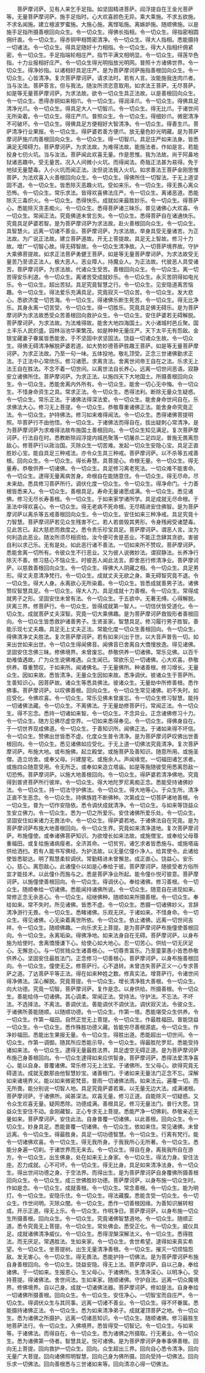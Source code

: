 <!-- { "loadSidebar": true } -->
　　菩萨摩诃萨。见有人来乞手足指。如坚固精进菩萨。阎浮提自在王金光菩萨等。无量菩萨摩诃萨。施手足指时。心大欢喜颜色无异。乘大乘施。不求五欲施。不求名闻施。建立檀波罗蜜施。大施心施。离悭垢施。离嫉妒施。随顺佛施。以是施手足指所摄善根回向众生。令一切众生。得佛长指相。令一切众生。得指密相圆佣纤直。令一切众生。得赤铜甲相筒密清净。令一切众生。得大人指相。悉能摄持一切诸法。令一切众生。得具足随好十力相指。令一切众生。得大人指相纤佣紧密。令一切众生。手足指端轮相庄严。指节平满文相明显。令一切众生。得莲华色指。十力业报相好庄严。令一切众生得光明指放光明网。普照十方诸佛世界。令一切众生。得净妙指。以诸相好具足庄严。是为菩萨摩诃萨施指善根回向众生。令一切众生。心皆清净。复次菩萨摩诃萨。请求法时。若有人言。汝能施我连肉爪者。当与汝法。菩萨答言。但与我法。随汝所须恣意取用。如求法王菩萨。无尽菩萨。如是等无量菩萨摩诃萨。为求法故。欲令一切众生具正法故。以是善根回向众生。令一切众生。悉得赤铜如来相爪。令一切众生。得润泽爪。令一切众生。得佛具足清净光爪。令一切众生。得具足大人一切智爪。令一切众生。得无比爪。于诸世间无所染着。令一切众生。得庄严爪。普照众生。令一切众生。得细妙爪。微密清净不可破坏。令一切众生。得佛具足方便相好大智清净。令一切众生。得善生爪。菩萨清净行业果报。令一切众生。得萨婆若善方便爪。放无量色妙光明藏。是为菩萨摩诃萨施爪肉善根回向众生。令一切众生。得一切智爪。具足庄严如来法身。皆悉满足无障碍力。菩萨摩诃萨。为求法故。为难得法故。能施法者。作如是言。若能投身七仞火坑。当与汝法。菩萨闻此欢喜无量。作是思惟。我为法故。尚于阿鼻地狱诸恶趣中。受无量苦。况入人间微小火坑。而得闻法。奇哉正法甚为易得。免于地狱无量楚毒。入小火坑而闻正法。汝但说法我入火坑。如求善法王菩萨金刚思惟菩萨。为法欢喜入火善根回向众生。令一切众生。得佛所住一切智法。于无上道坚固不退。令一切众生。皆悉除灭恶趣火坑。受如来乐。令一切众生。得无畏心离众恐怖。令一切众生。常乐求法。皆得欢喜佛法庄严。令一切众生。离诸恶道。悉能除灭三毒炽火。令一切众生。悉得快乐。成就如来最胜妙乐。令一切众生。得菩萨心。悉能除灭贪恚痴火。令一切众生。悉得菩萨诸三昧乐。普见诸佛心大欢喜。令一切众生。常闻正法。究竟佛道未曾忘失。令一切众生。悉得菩萨自在诸通快乐。究竟具足萨婆若智。是为菩萨摩诃萨为求法故。赴火善根回向众生。令一切众生。具智慧火。远离一切诸不善业。菩萨摩诃萨。为求法故。举身具受无量诸苦。为正法故。为广说正法故。建立菩萨道故。开无上菩提故。具足无上智故。修习十力故。增广一切智心故。得无碍智故。令一切众生清净故。入一切菩萨境界故。守护大乘佛菩提故。如求正法菩萨勇健王菩萨。如是等无量菩萨摩诃萨。为求法故受无量苦乃至谤正法人。极大恶人。恶业障人。持魔业人。为正法故。代彼恶人具受诸苦。菩萨摩诃萨。为求法故。代诸众生受苦。善根回向众生。令一切众生。离一切苦得安乐利道。令一切众生。离诸苦受成就妙乐。令一切众生。永灭苦阴得如电光乐。令一切众生。超出苦狱。具足究竟智慧之行。令一切众生。见安隐道离苦恼趣。令一切众生。得法爱乐充满具足。究竟寂灭一切众苦。令一切众生。发大悲心。悉欲济度一切苦海。令一切众生。得诸佛乐断生死苦。令一切众生。得无比净乐。其身永离一切苦受。令一切众生。得一切胜乐。究竟具足佛无碍乐。是为菩萨摩诃萨为求法故悉受众苦善根回向救护众生。令一切众生。安住萨婆若无碍解脱。菩萨摩诃萨。为求法故。为法难得故。能舍大地四海国土。大小诸城村邑丘聚。国土丰乐人民炽盛。园林浴池华果繁茂。如是种种无量庄严。天下太平无有怨敌。金银宝藏妻子眷属皆悉能舍。于不坚固中求坚固法。饶益一切诸众生故。令一切众生。得佛无碍清净解脱萨婆若道。如大势妙德菩萨胜趣王菩萨。如是等无量菩萨摩诃萨。为求正法故。乃至一句一味。五体投地。敬礼顶受。正念三世诸佛勤求正法。于正法中心常欣乐。修习诸愿。求离贪法。舍离世间帝王自在之法。乐求无上法王自在胜法。不念不着一切世间。以离世法自长养心。远离一切世间恶语。寂静安立诸佛所住。菩萨摩诃萨。为求正法。以施四天下大地国土。所摄善根回向众生。令一切众生。悉能舍离内外所有。令一切众生。能舍一切心无中悔。令一切众生。不惜身命资生之具。常求正法。令一切众生。悉得法利。断除无量众生疑惑。令一切众生。常乐正法。于诸佛法得深法爱。令一切众生。能舍身命世间自在。乐求佛法大心。修习无上菩提。令一切众生。恭敬尊重诸佛正法。能舍身命究竟正法。令一切众生。护持佛法。修习如来难得闻法。令一切众生。悉得诸佛菩提明照。毕菩萨行不由他悟。令一切众生。于诸佛法而得自在。拔出疑刺心常清净。是为菩萨摩诃萨为求难得法故布施国土善根回向。令一切众生知见满足。复次菩萨摩诃萨。行法自在时。悉教断除阎浮提内城邑聚落一切屠杀二足四足。普施无畏离怨敌心。修菩萨行以政治国。灭除众生一切苦难。发起一切众生安隐心宝。具足正直胜妙心宝。能自具足三种戒法。亦令众生具三种戒。菩萨摩诃萨。以不杀等五戒善根。回向众生。令一切众生。得长寿慧。具菩提心。命根无量。令一切众生。得无量寿。恭敬供养一切诸佛。令一切众生。具足修习离老死法。一切众难不能害命。令一切众生。逮得无量离病苦身。命根自在能随意住。令一切众生。得无尽命。尽未来劫。悉具修习菩萨所行。调伏化度一切众生。令一切众生。得净命门。十力善根皆悉来入。令一切众生。善根具足。寿命无量诸愿成满。令一切众生。悉见诸佛。修习无尽长寿善根。令一切众生。于如来家学诸所学。具足成就无尽命根。于圣法中得欢喜心。令一切众生。得无老病不死命根。无尽精进安住佛智。是为菩萨摩诃萨以离杀等五戒善根回向众生。令一切众生。安住如来三种净戒。具足究竟十力智慧。菩萨摩诃萨若见众生残害不仁。若人若兽毁其男形。令身残阙受诸楚毒。见此苦已。起大慈悲而救度之。悉令贵乐珍宝具足。菩萨摩诃萨。谓恶人言。汝为何利造此恶业。随汝所须尽相资给。汝今便可舍是恶业。不能正念肆其贪欲。害彼自利以求己乐。无有是处。如此恶行诸不善法。一切如来所不赞叹。菩萨摩诃萨。悉能舍离一切所有。令彼众生不行恶业。又为彼人说微妙法。谓寂静法。长养净行除灭不善。修习慈心不恼众生。时彼恶人闻此法言。即舍恶行修清净业。菩萨摩诃萨。以慈救善根回向众生。令一切众生。得佛大人阴藏之相。令一切众生。具足男形。得丈夫意清净梵行。令一切众生。成就丈夫无欲之身。乘无碍智究竟不退。令一切众生。得大人身。永离欲心无所染着。令一切众生。皆悉成就善男子法。诸佛赞叹智慧具足。令一切众生。得大人力。具足成就十力善根。令一切众生。常得成就男子之形。坚固安住未曾有法。令一切众生。于五欲中。无著无缚。心得解脱。厌离三界。修菩萨行。令一切众生。皆得成就第一智人。一切信伏皆受道化。令一切众生。成就菩萨丈夫深智。究竟一切大乘佛趣。是为菩萨摩诃萨救毁形者善根回向。令一切众生皆悉救护诸善男子。生贤圣家。智慧具足。修习履行男子胜智。善能示现七丈夫趣。具足无上丈夫正法。常能化度一切众生善根回向。令一切众生。得佛清净丈夫胜法。复次菩萨摩诃萨。若有如来兴出于世。以大音声普告一切。如来出世如来出世。令一切众生得闻佛音。闻佛音已舍离自大憍慢放逸。得见诸佛。坚固安住念佛三昧。修佛境界。未曾废忘。恭敬供养一切诸佛。常乐见佛。以百千劫难值遇故。广为众生说佛难遇。众生闻已。常欲乐见一切诸佛。心大欢喜。恭敬供养。尊重赞叹。于如来所。闻诸佛名。于无量佛所。种诸善根。修习增长。无量众生。因如来故。悉皆清净。无量众生因如来故。悉净调伏。彼诸众生于菩萨所。生善知识心。因菩萨故。诸众生等悉具佛法。彼诸众生。无量劫中所修善根。悉作佛事。菩萨摩诃萨。以叹佛善根。回向众生。令一切众生常见诸佛。初不失时。如应受化。令佛欢喜。令一切众生。常乐见佛未曾废忘。令一切众生修习智慧。能持一切诸佛法藏。令一切众生。不离佛法。于无量劫修菩萨行。常闻正法。令一切众生。得不忘念。悉持一切诸如来智。令一切众生。不念异业。正念诸佛修习十力。令一切众生。随方见佛尽虚空界。一切如来悉得奉见。令一切众生。得佛身自在。于一切世界现成佛道。令一切众生。于善知识所。闻佛正法。于诸如来得不坏信。令一切众生。赞佛出世皆悉不虚。化度众生普令清净。是为菩萨摩诃萨叹佛出世善根回向。令一切众生。悉见诸佛如应受化。于无上道一切佛法究竟清净。复次菩萨摩诃萨。布施大地。或布施佛。起立殿堂。或施菩萨及善知识。随意所用。或施圣僧。造立坊舍。或奉父母。兴建屋宅。或施余人。声闻缘觉。一切福田诸乞求者。或施四众随意受用。令无所乏。或奉如来造立塔庙。如是等施随彼受用悉离怨敌一切恐怖。菩萨摩诃萨。以施大地善根回向。令一切众生。得萨婆若清净佛地。究竟得到普贤菩萨所行彼岸。令一切众生。得大地陀罗尼离痴正念。悉能受持诸佛妙法。令一切众生。持一切法守护佛法。令一切众生。得大地等心。于众生所。清净正直不生恶念。令一切众生。持佛族姓不断佛种。次第成立一切菩萨诸地善根。令一切众生。普为一切作安隐依。悉令调伏成就清净。令一切众生。与如来等饶益众生安立佛力。令一切众生。悉为一切之所爱乐。安住诸佛所爱乐处。令一切众生。坚固安住如来诸力无畏法中。令一切众生。得萨婆若地。于诸佛法自在究竟。是为菩萨摩诃萨布施大地善根回向。令一切众生界。究竟如来清净道地。复次菩萨摩诃萨。布施僮使。或奉诸佛菩萨知识。为欲增长如来法故。或施僧宝。或奉给父母尊重福田。或复给施诸病瘦者。全济其命。一切贫穷。诸乞求者皆悉施与。或施塔庙供给洒扫。若有人能书写佛经。为护法故。以无量亿僮仆净人。给其使令。此诸给使皆悉聪达。明了黠慧柔软调伏。常勤精进未曾懈怠。成正直心。饶益心。安乐心。慈心。离怨敌心。此诸僮仆以如是心奉给于彼。菩萨摩诃萨。随彼受者方俗所宜才能技术。以此僮仆而施与之。悉是菩萨净业所起。能令僮仆悦可彼意。菩萨摩诃萨。以施僮使善根回向。令一切众生。得调伏心。奉给诸佛。修习善根。令一切众生。随顺奉给一切诸佛。悉能闻持诸佛所说。令一切众生。随意自在进现如来。常修正念无余恶心。令一切众生。绍继佛种。随顺如来所摄善根。令一切众生。奉给如来。常不失时。所见诸佛。皆悉不虚。令一切众生。悉摄一切诸佛妙义。言辞清净游行无畏。令一切众生。悉睹诸佛。乐观无厌。于诸如来。不惜身命。令一切众生。得见诸佛。心无染着离世所依。令一切众生。依止诸佛。远离一切世间吉祥。令一切众生。随顺佛趣。一向乐求无上菩提。是为菩萨摩诃萨布施僮使善根回向。令一切众生。永离垢染。得佛净地。如来法身自在无碍。菩萨摩诃萨。以身布施为给使时。舍离憍慢谦下心。给使心如大地心。忍一切苦心。供给一切无厌足心。无懈怠心。与一切贫贱众生诸善根心。一切尊贵富乐。乃至童蒙愚小皆悉恭敬供养心。坚固安住最胜法门。正念修习一切善根心。菩萨摩诃萨。以身布施善根回向。令一切众生。僮使无乏。修菩萨行。心不退转。未曾违失菩萨正义一心专求菩萨之道。了达菩萨平等正法。得在如来种姓之数。修真实法。增菩萨行。令诸世间得净佛法。深心解脱。究竟菩提。令一切众生。增长清净胜大善根。令一切众生。向大功德。究竟一切智。菩萨摩诃萨。复作是念。以身供给。所摄善根。令一切众生。善能给侍一切诸佛。其心调柔。常闻正法。受持法。守护法。不忘法。不坏法。不选择法。不离法。善调伏法。善能调伏不调伏法。调伏寂灭法。令彼众生。于诸佛所善能随顺。以随顺功德。令一切众生。作第一塔。悉能堪受众生供养。令一切众生。作第一福田。自然正觉无上菩提。令一切众生。作最胜福田。普能饶益一切众生。令一切众生。悉作殊胜功德义藏。皆能穷尽善根源底。令一切众生。作净妙福田。悉能出生果报无量。令一切众生。得胜出道。悉能超出一切世间。令一切众生。作第一调御。随其所应悉能示导。令一切众生。得最胜陀罗尼。悉能受持诸如来法。令一切众生。逮得无量最胜法界。具足虚空无碍正道。是为菩萨摩诃萨布施己身善根回向。令一切众生逮得如来应供智身。菩萨摩诃萨。悉得法爱清净喜心。能以自身。普覆诸佛。常乐修习无上法宝。于诸佛所。生父母心。欲得究竟无碍道法。成就无数那由他智慧妙宝。诸善根门。于诸如来无量法门正念不忘。深解如来诸境界义。能以如来微密梵音。普雨一切诸佛法雨。如来法云。遍覆一切。而无所畏。能分别说一切智人地。具足究竟萨婆若乘。以无量无边大法。成满诸根。菩萨摩诃萨。于诸佛所。闻甚深法。欢喜无量。修习正道。自能除灭一切疑惑。又令众生欢喜无量。疑网悉除。功德成满。善根具足。修习无量法门。普行大愿。饶益众生安住不动。金刚藏智。正心专求无上菩提。悉能严净一切佛刹。恭敬亲近无量如来。菩萨摩诃萨。安住此法。自身普覆一切诸佛。以此善根。回向众生。令一切众生。妙身具足。悉能普覆一切诸佛。令一切众生。依如来住。常见诸佛。未曾远离。令一切众生。得最胜身。具足一切功德智慧。令一切众生。行离有梵行。能令一切诸佛欢喜。令一切众生。得无我所身。于我我所心无所著。令一切众生。悉能分身遍一切刹。于诸世界而无来去。令一切众生。得自在身。离我我所自在游方。令一切众生。出生佛身。处在如来无上身家。令一切众生。得法力身。安住法座。忍力成就。心不可坏。令一切众生。得无比身。具足如来清净法身。令一切众生。得出世间功德之身。于空法界。而得出生。是为菩萨摩诃萨自身覆佛所摄善根回向众生。令一切众生。成三世佛胜妙功德。菩萨摩诃萨。以身布施一切众生时。作如是念。令一切众生。成就善根。令一切众生。常念善根。令一切众生。能为明灯。令一切众生。安隐乐住。令一切众生。得法藏腹。悉能含受一切众生。令一切众生。作世间明。灭除众闇。令一切众生。悉作一切善根因缘。为善知识展转相成。开示正道。得无上乐。令一切众生。作明净日。菩萨摩诃萨。以身布施一切众生所摄善根。回向众生。令一切众生。究竟诸佛智慧道地。令一切众生。随顺正道。悉令究竟无上菩提。令一切众生。常处佛会。悉受正化。令一切众生。威仪具足。成就诸佛清净威仪。令一切众生。悉得涅槃深解法义。令一切众生。悉得胜法。而无厌足。常遇胜法。生如来家。令一切众生。舍世希望。逮得如来真实希望。令一切众生。坐菩提树。出生无量清净善根。令一切众生。摧灭一切烦恼怨敌。发无害心。令一切众生。得无畏法。悉能护持一切佛法。是为菩萨摩诃萨布施自身善根回向。令一切众生。饶益安隐。得无上法。菩萨摩诃萨。自以己身。奉给诸佛。于一切如来。生报恩心。生父母心。于诸佛所。生清净深心。以明净心。受持菩提。得诸佛法。舍世间法。生如来家。随顺诸佛。守护自法。远离一切众魔境界。修佛境界。自以己身。成就一切诸佛法器。菩萨摩诃萨。修如是法。自身奉给一切诸佛所摄善根。回向众生。令一切众生。安住净心。一切智宝而自庄严。令一切众生。得调伏众生与其同事。远离一切诸不善业。令一切众生。得不坏眷属。悉能摄持诸佛正法。令一切众生。悉为如来清净弟子。成就灌顶菩萨之地。令一切众生。悉为诸佛之所摄护。远离一切诸恶知识。令一切众生。随顺诸佛。修习最胜生地菩萨法行。令一切众生。入佛境界。悉皆得受一切智记。令一切众生。与如来等。于诸佛法。而得自在。令一切众生。悉为诸佛之所摄取。行无著业。令一切众生。悉为诸佛第一侍者。智慧具足。悦可诸佛。是为菩萨摩诃萨身奉事佛善根。回向无上菩提。回向救护一切众生。回向。众生超出三界。回向自心悉令清净。回向无量广大菩提。回向诸佛照明智慧。回向己身为佛所摄。回向受持一切佛法。回向乐求一切佛法。回向善根悉与三世诸如来等。回向清凉心得一切佛法。
